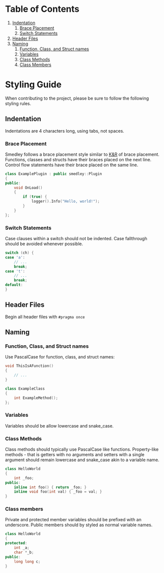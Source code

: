 # Table of Contents

1. [Indentation](#indentation)
    1. [Brace Placement](#brace-placement)
    2. [Switch Statements](#switch-statements)
2. [Header Files](#header-files)
3. [Naming](#naming)
    1. [Function, Class, and Struct names](#function-class-and-struct-names)
    2. [Variables](#variables)
    3. [Class Methods](#class-methods)
    4. [Class Members](#class-members)

# Styling Guide

When contributing to the project, please be sure to follow the following styling rules.

## Indentation

Indentations are 4 characters long, using tabs, not spaces.

### Brace Placement

Smedley follows a brace placement style similar to [K&R](https://en.wikipedia.org/wiki/Indentation_style#K&R_style) of brace placement. Functions, classes and structs have their braces placed on the next line. Control flow statements have their brace placed on the same line.

```C++
class ExamplePlugin : public smedley::Plugin
{
public:
    void OnLoad()
    {
        if (true) {
            logger().Info("Hello, world!");
        }
    }
};
```

### Switch Statements

Case clauses within a switch should not be indented. Case fallthrough should be avoided whenever possible.

```C++
switch (ch) {
case 'a':
    // ...
    break;
case 't':
    // ...
    break;
default:
}
```

## Header Files

Begin all header files with `#pragma once`

## Naming

### Function, Class, and Struct names

Use PascalCase for function, class, and struct names:

```C++
void ThisIsAFunction()
{
    // ...
}

class ExampleClass
{
    int ExampleMethod();
};
```

### Variables

Variables should be allow lowercase and snake_case.

### Class Methods

Class methods should typically use PascalCase like functions. Property-like methods - that is getters with no arguments and setters with a single argument should remain lowercase and snake_case akin to a variable name.

```C++
class HelloWorld
{
    int _foo;
public:
    inline int foo() { return _foo; }
    inline void foo(int val) { _foo = val; }
}
```

### Class members

Private and protected member variables should be prefixed with an underscore. Public members should by styled as normal variable names.

```C++
class HelloWorld
{
protected:
    int _a;
    char *_b;
public:
    long long c;
}
```